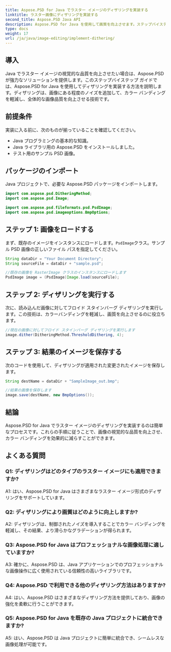 ```yaml
---
title: Aspose.PSD for Java でラスター イメージのディザリングを実装する
linktitle: ラスター画像にディザリングを実装する
second_title: Aspose.PSD Java API
description: Aspose.PSD for Java を使用して画質を向上させます。ステップバイステップのガイドに従って、ディザリングを実装し、カラーバンディングを除去します。
type: docs
weight: 17
url: /ja/java/image-editing/implement-dithering/
---
```

## 導入

Java でラスター イメージの視覚的な品質を向上させたい場合は、Aspose.PSD が強力なソリューションを提供します。このステップバイステップ ガイドでは、Aspose.PSD for Java を使用してディザリングを実装する方法を説明します。ディザリングは、画像にある程度のノイズを追加して、カラー バンディングを軽減し、全体的な画像品質を向上させる技術です。

## 前提条件

実装に入る前に、次のものが揃っていることを確認してください。

- Java プログラミングの基本的な知識。
- Java ライブラリ用の Aspose.PSD をインストールしました。
- テスト用のサンプル PSD 画像。

## パッケージのインポート

Java プロジェクトで、必要な Aspose.PSD パッケージをインポートします。

```java
import com.aspose.psd.DitheringMethod;
import com.aspose.psd.Image;

import com.aspose.psd.fileformats.psd.PsdImage;
import com.aspose.psd.imageoptions.BmpOptions;
```

## ステップ 1: 画像をロードする

まず、既存のイメージをインスタンスにロードします。`PsdImage`クラス。サンプル PSD 画像の正しいファイル パスを指定してください。

```java
String dataDir = "Your Document Directory";
String sourceFile = dataDir + "sample.psd";

//既存の画像を RasterImage クラスのインスタンスにロードします
PsdImage image = (PsdImage)Image.load(sourceFile);
```

## ステップ 2: ディザリングを実行する

次に、読み込んだ画像に対してフロイド スタインバーグ ディザリングを実行します。この技術は、カラーバンディングを軽減し、画質を向上させるのに役立ちます。

```java
//現在の画像に対してフロイド スタインバーグ ディザリングを実行します
image.dither(DitheringMethod.ThresholdDithering, 4);
```

## ステップ 3: 結果のイメージを保存する

次のコードを使用して、ディザリングが適用された変更されたイメージを保存します。

```java
String destName = dataDir + "SampleImage_out.bmp";

//結果の画像を保存します
image.save(destName, new BmpOptions());
```

## 結論

Aspose.PSD for Java でラスター イメージのディザリングを実装するのは簡単なプロセスです。これらの手順に従うことで、画像の視覚的な品質を向上させ、カラー バンディングを効果的に減らすことができます。

## よくある質問

### Q1: ディザリングはどのタイプのラスター イメージにも適用できますか?

A1: はい、Aspose.PSD for Java はさまざまなラスター イメージ形式のディザリングをサポートしています。

### Q2: ディザリングにより画質はどのように向上しますか?

A2: ディザリングは、制御されたノイズを導入することでカラー バンディングを軽減し、その結果、より滑らかなグラデーションが得られます。

### Q3: Aspose.PSD for Java はプロフェッショナルな画像処理に適していますか?

A3: 確かに、Aspose.PSD は、Java アプリケーションでのプロフェッショナルな画像操作に広く使用されている信頼性の高いライブラリです。

### Q4: Aspose.PSD で利用できる他のディザリング方法はありますか?

A4: はい、Aspose.PSD はさまざまなディザリング方法を提供しており、画像の強化を柔軟に行うことができます。

### Q5: Aspose.PSD for Java を既存の Java プロジェクトに統合できますか?

A5: はい、Aspose.PSD は Java プロジェクトに簡単に統合でき、シームレスな画像処理が可能です。